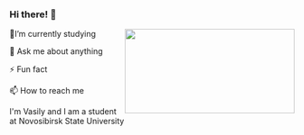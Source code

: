 ### Hi there! 👋

<body>
<img src="https://media.giphy.com/media/ToMjGpyHdJiioVfdtK0/giphy.gif" align="right" width="300" height="150" />
  <p> 🌱I’m currently studying </p>
  <p> 💬 Ask me about anything </p>
  <p> ⚡ Fun fact </p>
  <p> 📫 How to reach me </p>
</body>

<body>
<p> I'm Vasily and I am a student at Novosibirsk State University </p>
</body>





